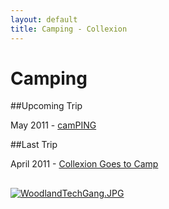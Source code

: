 ```yaml
---
layout: default
title: Camping - Collexion
---
```


# Camping

##Upcoming Trip


May 2011 - 
[camPING](-camping.html)

##Last Trip


April 2011 - 
[Collexion Goes to Camp](-collexion_goes_to_camp.html)

##


[![WoodlandTechGang.JPG](/mw/images/d/d9/WoodlandTechGang.JPG)](-file:woodlandtechgang.jpg.html)